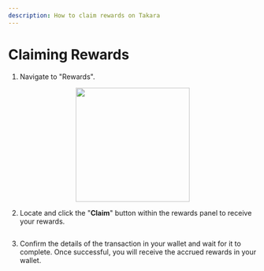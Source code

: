 ```yaml
---
description: How to claim rewards on Takara
---
```


# Claiming Rewards

1. Navigate to "Rewards".

<div align="center"><figure><picture><source srcset="../../.gitbook/assets/Screenshot 2025-01-19 at 7.59.44 PM.png" media="(prefers-color-scheme: dark)"><img src="../../.gitbook/assets/Screenshot 2025-01-19 at 7.59.37 PM.png" alt="" width="231"></picture><figcaption></figcaption></figure></div>

2. Locate and click the "**Claim**" button within the rewards panel to receive your rewards.

<figure><picture><source srcset="../../.gitbook/assets/Screenshot 2025-01-19 at 8.01.33 PM.png" media="(prefers-color-scheme: dark)"><img src="../../.gitbook/assets/Screenshot 2025-01-19 at 8.01.17 PM.png" alt=""></picture><figcaption></figcaption></figure>

3. Confirm the details of the transaction in your wallet and wait for it to complete. Once successful, you will receive the accrued rewards in your wallet.
